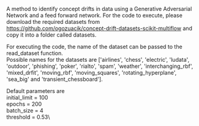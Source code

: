 A method to identify concept drifts in data using a Generative Adversarial Network and a feed forward network. 
For the code to execute, please download the required datasets from https://github.com/ogozuacik/concept-drift-datasets-scikit-multiflow
and copy it into a folder called datasets.

For executing the code, the name of the dataset can be passed to the read_dataset function.\
Possible names for the datasets are ['airlines', 'chess', 'electric', 'ludata', 'outdoor', 'phishing', 
'poker', 'rialto', 'spam', 'weather', 'interchanging_rbf', 'mixed_drfit', 'moving_rbf', 'moving_squares', 
'rotating_hyperplane', 'sea_big' and 'transient_chessboard'].

Default parameters are\
initial_limit = 100\
epochs = 200\
batch_size = 4\
threshold = 0.53\
